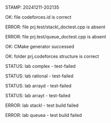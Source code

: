 STAMP: 20241211-202135
OK: file codeforces.id is correct
ERROR: file prj.test/stackl_doctest.cpp is absent
ERROR: file prj.test/queue_doctest.cpp is absent
OK: CMake generator successed
OK: folder prj.codeforces structure is correct
STATUS: lab complex - test-failed
STATUS: lab rational - test-failed
STATUS: lab arrayd - test-failed
STATUS: lab arrayt - test-failed
ERROR: lab stackl - test build failed
ERROR: lab queuea - test build failed
